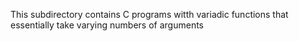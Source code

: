This subdirectory contains C programs witth variadic functions that essentially take varying numbers of arguments 
